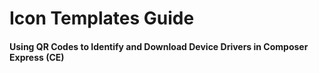 #  Icon Templates Guide


#### Using QR Codes to Identify and Download Device Drivers in Composer Express (CE)

